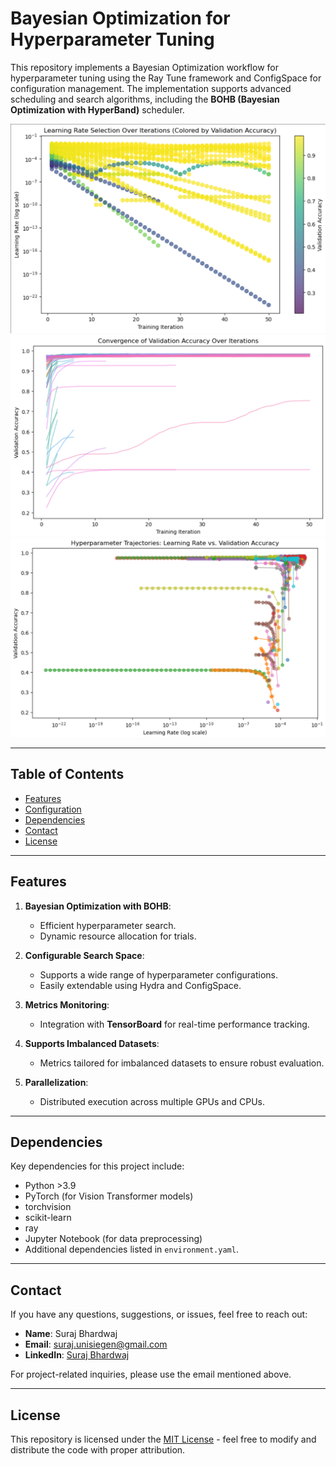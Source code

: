 # Bayesian Optimization for Hyperparameter Tuning

This repository implements a Bayesian Optimization workflow for hyperparameter tuning using the Ray Tune framework and ConfigSpace for configuration management. The implementation supports advanced scheduling and search algorithms, including the **BOHB (Bayesian Optimization with HyperBand)** scheduler.

![Learning Rate Selection Over Iterations](/HO_LR_1.PNG)
![Convergence of Validation Accuracy Over Iterations](/Convergence_val_acc.PNG)
![Hyperparameter Trajectories: Learning rate vs. Validation Accuracy](/H_trajectories.PNG)

---

## Table of Contents

- [Features](#features)
- [Configuration](#configuration)
- [Dependencies](#dependencies)
- [Contact](#contact)
- [License](#license)

---

## Features

1. **Bayesian Optimization with BOHB**:
   - Efficient hyperparameter search.
   - Dynamic resource allocation for trials.

2. **Configurable Search Space**:
   - Supports a wide range of hyperparameter configurations.
   - Easily extendable using Hydra and ConfigSpace.

3. **Metrics Monitoring**:
   - Integration with **TensorBoard** for real-time performance tracking.

4. **Supports Imbalanced Datasets**:
   - Metrics tailored for imbalanced datasets to ensure robust evaluation.

5. **Parallelization**:
   - Distributed execution across multiple GPUs and CPUs.

---

## Dependencies

Key dependencies for this project include:

- Python >3.9
- PyTorch (for Vision Transformer models)
- torchvision
- scikit-learn
- ray
- Jupyter Notebook (for data preprocessing)
- Additional dependencies listed in `environment.yaml`.

---
## Contact

If you have any questions, suggestions, or issues, feel free to reach out:

- **Name**: Suraj Bhardwaj
- **Email**: suraj.unisiegen@gmail.com
- **LinkedIn**: [Suraj Bhardwaj](https://www.linkedin.com/in/bhardwaj-suraj)

For project-related inquiries, please use the email mentioned above.

---

## License

This repository is licensed under the [MIT License](https://opensource.org/licenses/MIT) - feel free to modify and distribute the code with proper attribution.
